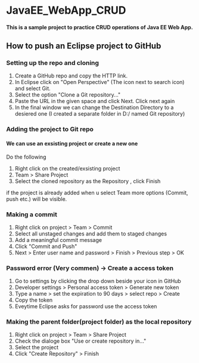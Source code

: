 # JavaEE_WebApp_CRUD
#### This is a sample project to practice CRUD operations of Java EE Web App.

## How to push an Eclipse project to GitHub

### Setting up the repo and cloning
1. Create a GitHub repo and copy the HTTP link.
2. In Eclipse click on "Open Perspective" (The icon next to search icon) and select Git.
3. Select the option "Clone a Git repository..."
4. Paste the URL in the given space and click Next. Click next again
5. In the final window we can change the Destination Directory to a desiered one (I created a separate folder in D:/ named Git repository)

### Adding the project to Git repo
#### We can use an exsisting project or create a new one 

Do the following

1. Right click on the created/exsisting project 
2. Team > Share Project 
3. Select the cloned repository as the Repository , click Finish

if the project is already added 
when u select Team more options (Commit, push etc.) will be visible.

### Making a commit

1. Right click on project >  Team > Commit 
2. Select all unstaged changes and add them to staged changes
3. Add a meaningful commit message
4. Click "Commit and Push"
5. Next > Enter user name and password > Finish > Previous step > OK

### Password error (Very commen) -> Create a access token

1. Go to settings by clicking the drop down beside your icon in GitHub
2. Developer settings > Personal access token > Generate new token
3. Type a name > set the expiration to 90 days > select repo > Create
4. Copy the token
5. Eveytime Eclipse asks for password use the access token

### Making the parent folder(project folder) as the local repository

1. Right click on project >  Team > Share Project
2. Check the dialoge box "Use or create repository in..."
3. Select the project
4. Click "Create Repository" > Finish


